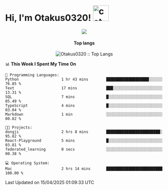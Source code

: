 <h1> Hi, I'm Otakus0320! <img src="https://media.giphy.com/media/mGcNjsfWAjY5AEZNw6/giphy.gif" width="50" alt="cat"></h1>

<p align="center"><a href="https://wakatime.com/@044d69d0-1253-4f60-96b6-5d19a0f9dde5"><img src="https://wakatime.com/badge/user/044d69d0-1253-4f60-96b6-5d19a0f9dde5.svg" /></a></p>

<h4 align="center">Top langs</h4>

<p align="center"><img src="https://github-readme-stats.vercel.app/api/top-langs/?username=Otakus0320&langs_count=10&theme=tokyonight&layout=compact&timestamp={{random_number}}" alt="Otakus0320 :: Top Langs" /></p>

<!--START_SECTION:waka-->
📊 **This Week I Spent My Time On** 

```text
💬 Programming Languages: 
Python                   1 hr 43 mins        ███████████████████░░░░░░   76.85 % 
Text                     17 mins             ███░░░░░░░░░░░░░░░░░░░░░░   13.31 % 
SQL                      7 mins              █░░░░░░░░░░░░░░░░░░░░░░░░   05.49 % 
TypeScript               4 mins              █░░░░░░░░░░░░░░░░░░░░░░░░   03.04 % 
Markdown                 1 min               ░░░░░░░░░░░░░░░░░░░░░░░░░   00.82 % 

🐱‍💻 Projects: 
dongji                   2 hrs 8 mins        ████████████████████████░   95.82 % 
React-Playground         5 mins              █░░░░░░░░░░░░░░░░░░░░░░░░   03.81 % 
federated_learning       0 secs              ░░░░░░░░░░░░░░░░░░░░░░░░░   00.38 % 

💻 Operating System: 
Mac                      2 hrs 14 mins       █████████████████████████   100.00 % 
```


 Last Updated on 15/04/2025 01:09:33 UTC
<!--END_SECTION:waka-->
